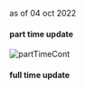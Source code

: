 as of 04 oct 2022 

#### part time update 
![partTimeCont](https://user-images.githubusercontent.com/37848207/194054864-1778601f-96c6-4a7b-b123-8fb4e8ecfe8c.png)



#### full time update 
